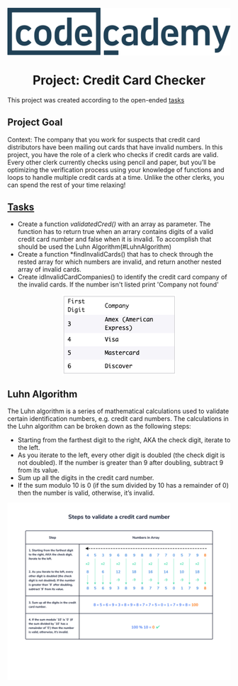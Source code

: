 <p align="center">
  <img src="../codecademy.svg" align="center"/>
</p>

<h1 align="center">Project: Credit Card Checker</h1>

This project was created according to the open-ended [tasks](https://www.codecademy.com/paths/front-end-engineer-career-path/tracks/fecp-22-javascript-syntax-part-ii/modules/wdcp-22-credit-card-checker/projects/credit-card-checker)

##

## Project Goal
Context: The company that you work for suspects that credit card distributors have been mailing out cards that have invalid numbers. In this project, you have the role of a clerk who checks if credit cards are valid. Every other clerk currently checks using pencil and paper, but you’ll be optimizing the verification process using your knowledge of functions and loops to handle multiple credit cards at a time. Unlike the other clerks, you can spend the rest of your time relaxing!

## [Tasks](https://www.codecademy.com/paths/front-end-engineer-career-path/tracks/fecp-22-javascript-syntax-part-ii/modules/wdcp-22-credit-card-checker/projects/credit-card-checker)

- Create a function *validatedCred()* with an array as parameter. The function has to return true when an arrary contains digits of a valid credit card number and false when it is invalid. To accomplish that should be used the Luhn Algorithm(#LuhnAlgorithm)
- Create a function *findInvalidCards() that has to check through the rested array for which numbers are invalid, and return another nested array of invalid cards.
- Create idInvalidCardCompanies() to identify the credit card company of the invalid cards. If the number isn't listed print 'Company not found'
<p align="center">
  <img src="CompanyDigit.png" align="center"/>
</p>

## <a name='LuhnAlgorithm'></a>Luhn Algorithm

The Luhn algorithm is a series of mathematical calculations used to validate certain identification numbers, e.g. credit card numbers. The calculations in the Luhn algorithm can be broken down as the following steps:
- Starting from the farthest digit to the right, AKA the check digit, iterate to the left.
- As you iterate to the left, every other digit is doubled (the check digit is not doubled). If the number is greater than 9 after doubling, subtract 9 from its value.
- Sum up all the digits in the credit card number.
- If the sum modulo 10 is 0 (if the sum divided by 10 has a remainder of 0) then the number is valid, otherwise, it’s invalid.
<p align="center">
  <img src="ccValidatorDiagram.svg" align="center"/>
</p>
